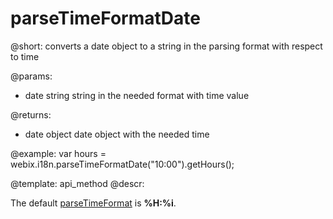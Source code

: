 parseTimeFormatDate
=============

@short: converts a date object to a string in the parsing format with respect to time
	
@params:
- date	string	string in the needed format with time value

@returns:
- date	object	date object with the needed time	

@example:
var hours = webix.i18n.parseTimeFormatDate("10:00").getHours();


@template:	api_method
@descr:

The default [parseTimeFormat](api/i18n_parsetimeformat_other.md) is **%H:%i**.

